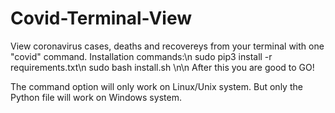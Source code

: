 # Covid-Terminal-View
View coronavirus cases, deaths and recovereys from your terminal with one "covid" command.
Installation commands:\n
sudo pip3 install -r requirements.txt\n
sudo bash install.sh
\n\n
After this you are good to GO!

The command option will only work on Linux/Unix system.
But only the Python file will work on Windows system.
